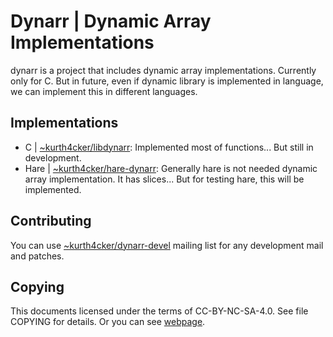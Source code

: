 # Dynarr | Dynamic Array Implementations
dynarr is a project that includes dynamic array implementations. Currently
only for C. But in future, even if dynamic library is implemented in language,
we can implement this in different languages.

## Implementations
* C | [~kurth4cker/libdynarr][]: Implemented most of functions... But still in
  development.
* Hare | [~kurth4cker/hare-dynarr][]: Generally hare is not needed dynamic array
  implementation. It has slices... But for testing hare, this will be implemented.

## Contributing
You can use [~kurth4cker/dynarr-devel][]
mailing list for any development mail and patches.

## Copying
This documents licensed under the terms of CC-BY-NC-SA-4.0. See file COPYING
for details. Or you can see [webpage][cc-by-nc-sa].


[~kurth4cker/libdynarr]: https://git.sr.ht/~kurth4cker/libdynarr "C implementation of dynarr"
[~kurth4cker/hare-dynarr]: https://git.sr.ht/~kurth4cker/hare-dynarr "Hare implementation of dynarr"
[~kurth4cker/dynarr-devel]: https://lists.sr.ht/~kurth4cker/dynarr-devel
[cc-by-nc-sa]: https://creativecommons.org/licenses/by-nc-sa/4.0/
